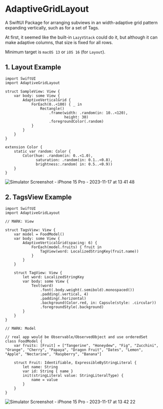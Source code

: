 # AdaptiveGridLayout

A SwiftUI Package for arranging subviews in an width-adaptive grid pattern expanding vertically, such as for a set of Tags.

At first, it seemed like the built-in `LazyVStack` could do it, but although it can make adaptive columns, that size is fixed for all rows. 

Minimum target is `macOS 13` or `iOS 16` (for `Layout`). 

## 1. Layout Example

```
import SwiftUI
import AdaptiveGridLayout

struct SampleView: View {
    var body: some View {
        AdaptiveVerticalGrid {
            ForEach(0..<100) { _ in
                Rectangle()
                    .frame(width: .random(in: 10..<120),
                           height: 30)
                    .foregroundColor(.random)
            }
        }
    }
}

extension Color {
    static var random: Color {
        Color(hue: .random(in: 0..<1.0), 
              saturation: .random(in: 0.1..<0.8),
              brightness:.random( in: 0.5..<0.9))
    }
}
```
![Simulator Screenshot - iPhone 15 Pro - 2023-11-17 at 13 41 48](https://github.com/cenkbilgen/AdaptiveGridLayout/assets/6772018/636ee501-1df1-4066-bfe4-5d9cbe9fbbe0)

## 2. TagsView Example

```
import SwiftUI
import AdaptiveGridLayout

// MARK: View

struct TagsView: View {
    var model = FoodModel()
    var body: some View {
        AdaptiveVerticalGrid(spacing: 6) {
            ForEach(model.fruits) { fruit in
                TagView(word: LocalizedStringKey(fruit.name))
            }
        }
    }
    
    struct TagView: View {
        let word: LocalizedStringKey
        var body: some View {
            Text(word)
                .font(.body.weight(.semibold).monospaced())
                .padding(.vertical, 4)
                .padding(.horizontal)
                .background(Color.red, in: Capsule(style: .circular))
                .foregroundStyle(.background)
        }
    }
}

// MARK: Model

// real app would be Observable/ObservedObject and use orderedSet
class FoodModel {
    var fruits: [Fruit] = ["Tangerine", "Honeydew", "Fig", "Zucchini", "Orange", "Cherry", "Papaya", "Dragon Fruit", "Dates", "Lemon", "Apple", "Nectarine", "Raspberry", "Banana"]

    struct Fruit: Identifiable, ExpressibleByStringLiteral {
        let name: String
        var id: String { name }
        init(stringLiteral value: StringLiteralType) {
            name = value
        }
    }
}
```
![Simulator Screenshot - iPhone 15 Pro - 2023-11-17 at 13 42 22](https://github.com/cenkbilgen/AdaptiveGridLayout/assets/6772018/44331ce3-5d18-4a5b-882c-5d81008aedb3)
